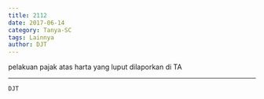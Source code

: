 ```yaml
---
title: 2112
date: 2017-06-14
category: Tanya-SC
tags: Lainnya
author: DJT
---
```


pelakuan pajak atas harta yang luput dilaporkan di TA

---



`DJT`
